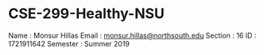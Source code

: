 # CSE-299-Healthy-NSU
Name : Monsur Hillas  Email : monsur.hillas@northsouth.edu Section : 16 ID : 1721911642 Semester : Summer 2019
